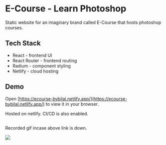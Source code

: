 # E-Course - Learn Photoshop

Static website for an imaginary brand called E-Course that hosts photoshop courses.

## Tech Stack

- React - frontend UI
- React Router - frontend routing
- Radium - component styling
- Netlify - cloud hosting

## Demo

Open [https://ecourse-bybilal.netlify.app/](https://ecourse-bybilal.netlify.app/) to view it in your browser.

Hosted on netlify. CI/CD is also enabled.

##

Recorded gif incase above link is down.

![](https://github.com/bilalalirizvi/ecourse/blob/master/demo.gif)
